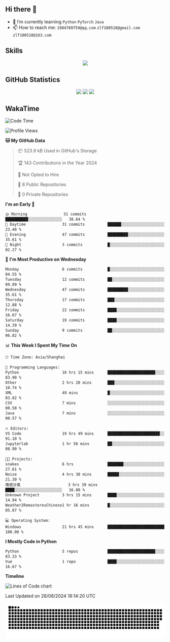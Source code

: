 ## Hi there 👋

- 🌱 I’m currently learning `Python` `PyTorch` `Java`
- 📫 How to reach me: `1984769759@qq.com` `zlf100518@gmail.com` `zlf100518@163.com`

## Skills
<div align="center"> <img src="https://skillicons.dev/icons?i=python,linux,git,github,html,css,js" /> </div>

## GitHub Statistics

<div align="center">
  <img src="https://github-readme-stats.vercel.app/api?username=mrcchenfeng&show_icons=true&theme=tokyonight" />
  <img src="https://github-readme-stats.vercel.app/api/top-langs/?username=mrcchenfeng&show_icons=true&theme=tokyonight" />
  <img src="https://github-readme-activity-graph.vercel.app/graph?username=mrcchenfeng&theme=xcode" />
</div>

## WakaTime

<!--START_SECTION:waka-->
![Code Time](http://img.shields.io/badge/Code%20Time-53%20hrs%2011%20mins-blue)

![Profile Views](http://img.shields.io/badge/Profile%20Views-0-blue)

**🐱 My GitHub Data** 

> 📦 523.9 kB Used in GitHub's Storage 
 > 
> 🏆 143 Contributions in the Year 2024
 > 
> 🚫 Not Opted to Hire
 > 
> 📜 8 Public Repositories 
 > 
> 🔑 0 Private Repositories 
 > 
**I'm an Early 🐤** 

```text
🌞 Morning                51 commits          ██████████░░░░░░░░░░░░░░░   38.64 % 
🌆 Daytime                31 commits          ██████░░░░░░░░░░░░░░░░░░░   23.48 % 
🌃 Evening                47 commits          █████████░░░░░░░░░░░░░░░░   35.61 % 
🌙 Night                  3 commits           █░░░░░░░░░░░░░░░░░░░░░░░░   02.27 % 
```
📅 **I'm Most Productive on Wednesday** 

```text
Monday                   6 commits           █░░░░░░░░░░░░░░░░░░░░░░░░   04.55 % 
Tuesday                  12 commits          ██░░░░░░░░░░░░░░░░░░░░░░░   09.09 % 
Wednesday                47 commits          █████████░░░░░░░░░░░░░░░░   35.61 % 
Thursday                 17 commits          ███░░░░░░░░░░░░░░░░░░░░░░   12.88 % 
Friday                   22 commits          ████░░░░░░░░░░░░░░░░░░░░░   16.67 % 
Saturday                 19 commits          ████░░░░░░░░░░░░░░░░░░░░░   14.39 % 
Sunday                   9 commits           ██░░░░░░░░░░░░░░░░░░░░░░░   06.82 % 
```


📊 **This Week I Spent My Time On** 

```text
🕑︎ Time Zone: Asia/Shanghai

💬 Programming Languages: 
Python                   18 hrs 15 mins      █████████████████████░░░░   83.90 % 
Other                    2 hrs 20 mins       ███░░░░░░░░░░░░░░░░░░░░░░   10.74 % 
XML                      49 mins             █░░░░░░░░░░░░░░░░░░░░░░░░   03.82 % 
CSV                      7 mins              ░░░░░░░░░░░░░░░░░░░░░░░░░   00.58 % 
Java                     7 mins              ░░░░░░░░░░░░░░░░░░░░░░░░░   00.57 % 

🔥 Editors: 
VS Code                  19 hrs 49 mins      ███████████████████████░░   91.10 % 
Jupyterlab               1 hr 56 mins        ██░░░░░░░░░░░░░░░░░░░░░░░   08.90 % 

🐱‍💻 Projects: 
snakes                   6 hrs               ███████░░░░░░░░░░░░░░░░░░   27.61 % 
Noise                    4 hrs 38 mins       █████░░░░░░░░░░░░░░░░░░░░   21.30 % 
情感分类                     3 hrs 39 mins       ████░░░░░░░░░░░░░░░░░░░░░   16.80 % 
Unknown Project          3 hrs 15 mins       ████░░░░░░░░░░░░░░░░░░░░░   14.94 % 
Weather2RemasteresChinese1 hr 16 mins        █░░░░░░░░░░░░░░░░░░░░░░░░   05.87 % 

💻 Operating System: 
Windows                  21 hrs 45 mins      █████████████████████████   100.00 % 
```

**I Mostly Code in Python** 

```text
Python                   5 repos             █████████████████████░░░░   83.33 % 
Vue                      1 repo              ████░░░░░░░░░░░░░░░░░░░░░   16.67 % 
```



**Timeline**

![Lines of Code chart](https://raw.githubusercontent.com/mrcchenfeng/mrcchenfeng/main/assets/bar_graph.png)


 Last Updated on 28/08/2024 18:14:20 UTC
<!--END_SECTION:waka-->

<div align="center"><img src="./assets/github-snake-dark.svg" /></div>
